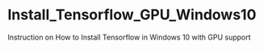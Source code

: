 # Install_Tensorflow_GPU_Windows10
Instruction on How to Install Tensorflow in Windows 10 with GPU support
